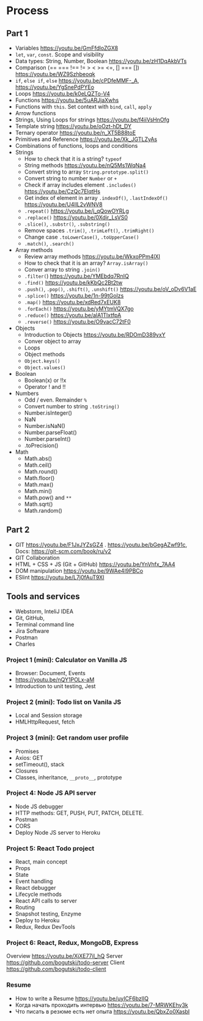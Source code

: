 # Process

## Part 1
* Variables https://youtu.be/GmFfdloZGX8
* `let`, `var`, `const`. Scope and visibility
* Data types: String, Number, Boolean https://youtu.be/zH1DqAkbVTs
* Comparison (== === !== != > < >= <=, [] === []) https://youtu.be/WZ9Szhbeoqk
* `if`, `else if`, `else` https://youtu.be/cPDfeMMF-_A, https://youtu.be/YgSnePdPYEo
* Loops https://youtu.be/k0eLQZTo-V4
* Functions https://youtu.be/5uARJjaXwhs
* Functions with `this`. Set context with `bind`, `call`, `apply`
* Arrow functions
* Strings, Using Loops for strings https://youtu.be/f4iiVsHnOfg
* Template string https://youtu.be/oOzt-hDt_DY
* Ternary operator https://youtu.be/n_XT5B88toE
* Primitives and Reference https://youtu.be/Xk_JGTLZyAs
* Combinations of functions, loops and conditions
* Strings
   * How to check that it is a string? `typeof`
   * String methods https://youtu.be/nQ5Ms1WqNa4
   * Convert string to array `String.prototype.split()`
   * Convert string to number `Number` or `+`
   * Check if array includes element `.includes()` https://youtu.be/CzQc7ElqtHs
   * Get index of element in array `.indexOf()`, `.lastIndexOf()` https://youtu.be/U4llL2vWNV8
   * `.repeat()` https://youtu.be/j_qQowOYRLg 
   * `.replace()` https://youtu.be/0Xdir_LsVS0
   * `.slice()`, `.substr()`, `.substring()`
   * Remove spaces `.trim()`, `.trimLeft()`, `.trimRight()`
   * Change case `.toLowerCase()`, `.toUpperCase()`
   * `.match()`, `.search()` 
* Array methods
    * Review array methods https://youtu.be/WkxoPPm4lXI
    * How to check that it is an array? `Array.isArray()`
    * Conver array to string `.join()`
    * `.filter(`) https://youtu.be/YMEbdq7RnIQ
    * `.find()` https://youtu.be/kKbQc2Bt2tw
    * `.push()`, `.pop()`, `.shift()`, `.unshift()` https://youtu.be/oV_oDv6V1aE
    * `.splice()` https://youtu.be/1n-99tGoIzs
    * `.map()` https://youtu.be/xdRed7xEUK8
    * `.forEach()` https://youtu.be/yMYtmVQX7go
    * `.reduce()` https://youtu.be/alA1TlxtfpA
    * `.reverse()` https://youtu.be/O9vacC72tF0
* Objects
  * Introduction to Objects https://youtu.be/RDOmD389yxY
  * Conver object to array
  * Loops
  * Object methods
  * `Object.keys()`
  * `Object.values()` 
* Boolean
  * Boolean(x) or !!x
  * Operator ! and !! 
* Numbers
  * Odd / even. Remainder `%`
  * Convert number to string `.toString()`
  * Number.isInteger()
  * NaN
  * Number.isNaN()
  * Number.parseFloat()
  * Number.parseInt()
  * .toPrecision()
* Math
  * Math.abs()
  * Math.ceil()
  * Math.round()
  * Math.floor()
  * Math.max()
  * Math.min()
  * Math.pow() and `**`
  * Math.sqrt()
  * Math.random()

## Part 2
* GIT https://youtu.be/F1JxJYZsGZ4 . https://youtu.be/bGegAZwf91c, Docs: https://git-scm.com/book/ru/v2
* GIT Collaboration 
* HTML + CSS + JS (Git + GitHub) https://youtu.be/YnVhfx_7AA4
* DOM manipulation https://youtu.be/9WAe4l9PBCo
* ESlint https://youtu.be/L7j0fAuT9XI

## Tools and services
* Webstorm, InteliJ IDEA
* Git, GitHub, 
* Terminal command line
* Jira Software
* Postman
* Charles

### Project 1 (mini): Calculator on Vanilla JS 
* Browser: Document, Events
* https://youtu.be/nQY1POLx-aM
* Introduction to unit testing, Jest
  
### Project 2 (mini): Todo list on Vanila JS
* Local and Session storage
* HMLHttpRequest, fetch

### Project 3 (mini): Get random user profile
* Promises
* Axios: GET
* setTimeout(), stack
* Closures
* Classes, inheritance, `__proto__`, prototype

### Project 4: Node JS API server
* Node JS debugger
* HTTP methods: GET, PUSH, PUT, PATCH, DELETE.
* Postman
* CORS
* Deploy Node JS server to Heroku

### Project 5: React Todo project
* React, main concept
* Props
* State
* Event handling
* React debugger
* Lifecycle methods
* React API calls to server
* Routing
* Snapshot testing, Enzyme
* Deploy to Heroku
* Redux, Redux DevTools

### Project 6: React, Redux, MongoDB, Express
Overview https://youtu.be/XjXE77iI_hQ
Server https://github.com/bogutski/todo-server
Client https://github.com/bogutski/todo-client

### Resume
* How to write a Resume https://youtu.be/uyICF6bzlIQ
* Когда начать проходить интервью https://youtu.be/7-MRWKEhy3k
* Что писать в резюме есть нет опыта https://youtu.be/QbxZo0XasbI
